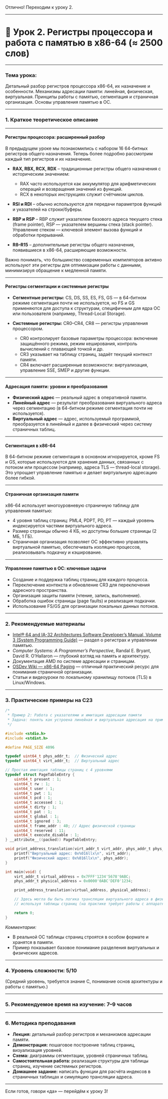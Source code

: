 Отлично! Переходим к уроку 2.

---

# 🔹 Урок 2. Регистры процессора и работа с памятью в x86-64 (≈ 2500 слов)

---

### Тема урока:

Детальный разбор регистров процессора x86-64, их назначение и особенности. Механизмы адресации памяти: линейная, физическая, виртуальная. Принципы работы с памятью, сегментация и страничная организация. Основы управления памятью в ОС.

---

### 1. Краткое теоретическое описание

---

#### Регистры процессора: расширенный разбор

В предыдущем уроке мы познакомились с набором 16 64-битных регистров общего назначения. Теперь более подробно рассмотрим каждый тип регистров и их назначение.

* **RAX, RBX, RCX, RDX** – традиционные регистры общего назначения с историческим значением:

  * RAX часто используется как аккумулятор для арифметических операций и возвращения значений из функций.
  * RCX в некоторых инструкциях служит счётчиком циклов.
* **RSI и RDI** – обычно используются для передачи параметров функций и указателей на строки/буферы.
* **RBP и RSP** – RBP служит указателем базового адреса текущего стека (frame pointer), RSP — указателем вершины стека (stack pointer). Управление стеком — ключевой элемент вызова функций и обработки прерываний.
* **R8–R15** – дополнительные регистры общего назначения, появившиеся в x86-64, расширяющие возможности.

Важно понимать, что большинство современных компиляторов активно используют эти регистры для оптимизации работы с данными, минимизируя обращение к медленной памяти.

---

#### Регистры сегментации и системные регистры

* **Сегментные регистры:** CS, DS, SS, ES, FS, GS — в 64-битном режиме сегментация почти не используется, но FS и GS применяются для доступа к структурам, специфичным для ядра ОС или пользователя (например, Thread-Local Storage).
* **Системные регистры:** CR0–CR4, CR8 — регистры управления процессором.

  * CR0 контролирует базовые параметры процессора: включение защищённого режима, режим кеширования, контроль вычислений с плавающей точкой и др.
  * CR3 указывает на таблицу страниц, задаёт текущий контекст памяти.
  * CR4 включает расширенные возможности: виртуализация, управление SSE, SMEP и другие функции.

---

#### Адресация памяти: уровни и преобразования

* **Физический адрес** — реальный адрес в оперативной памяти.
* **Линейный адрес** — результат преобразования виртуального адреса через сегментацию (в 64-битном режиме сегментация почти не используется).
* **Виртуальный адрес** — адрес, используемый программой, преобразуется в линейный и далее в физический через систему страничных таблиц.

---

#### Сегментация в x86-64

В 64-битном режиме сегментация в основном игнорируется, кроме FS и GS, которые используются для хранения данных, связанных с потоком или процессом (например, адреса TLS — thread-local storage). Это упрощает управление памятью и делает виртуальную адресацию более гибкой.

---

#### Страничная организация памяти

x86-64 использует многоуровневую страничную таблицу для управления памятью:

* 4 уровня таблиц страниц: PML4, PDPT, PD, PT — каждый уровень индексируется частями виртуального адреса.
* Размер страницы обычно 4 КБ, но доступны большие страницы (2 МБ, 1 ГБ).
* Страничная организация позволяет ОС эффективно управлять виртуальной памятью, обеспечивать изоляцию процессов, реализовывать подкачку и кэширование.

---

#### Управление памятью в ОС: ключевые задачи

* Создание и поддержка таблиц страниц для каждого процесса.
* Переключение контекста и обновление CR3 для переключения адресного пространства.
* Организация защиты памяти (чтение, запись, выполнение).
* Обработка ошибок страницы (page faults) и реализация подкачки.
* Использование FS/GS для организации локальных данных потоков.

---

### 2. Рекомендуемые материалы

* [Intel® 64 and IA-32 Architectures Software Developer’s Manual, Volume 3 (System Programming Guide)](https://www.intel.com/content/www/us/en/develop/documentation/64-ia-32-architectures-software-developer-manual-325462.html) — раздел о регистрах и управлении памятью.
* *Computer Systems: A Programmer’s Perspective*, Randal E. Bryant, David R. O’Hallaron — глубокий взгляд на память и архитектуру.
* Документация AMD по системе адресации и страницам.
* [OSDev Wiki — x86-64 Paging](https://wiki.osdev.org/X86-64_Paging) — отличный практический ресурс для понимания страничной организации.
* Статьи и видеоуроки по локальному хранилищу потоков (TLS) в Linux/Windows.

---

### 3. Практические примеры на C23

```c
/*
 * Пример 2: Работа с указателями и имитация адресации памяти
 * Задача: понять как устроена линейная и виртуальная адресация на примере простых структур.
 */

#include <stdio.h>
#include <stdint.h>

#define PAGE_SIZE 4096

typedef uint64_t phys_addr_t;  // Физический адрес
typedef uint64_t virt_addr_t;  // Виртуальный адрес

// Простая имитация таблицы страниц с 4 уровнями
typedef struct PageTableEntry {
    uint64_t present : 1;
    uint64_t rw : 1;
    uint64_t user : 1;
    uint64_t pwt : 1;
    uint64_t pcd : 1;
    uint64_t accessed : 1;
    uint64_t dirty : 1;
    uint64_t pat : 1;
    uint64_t global : 1;
    uint64_t ignored : 3;
    uint64_t frame_addr : 40; // Адрес физической страницы
    uint64_t reserved : 11;
    uint64_t execute_disable : 1;
} __attribute__((packed)) PageTableEntry;

void print_address_translation(virt_addr_t virt_addr, phys_addr_t phys_addr) {
    printf("Виртуальный адрес: 0x%016llx\n", virt_addr);
    printf("Физический адрес: 0x%016llx\n", phys_addr);
}

int main(void) {
    virt_addr_t virtual_address = 0x7FFF'1234'5678'9ABC;
    phys_addr_t physical_address = 0x0000'0ABC'DEF0'1234;

    print_address_translation(virtual_address, physical_address);

    // Здесь могла бы быть логика трансляции виртуального адреса в физический,
    // используя таблицы страниц (на практике требует работы с аппаратными регистрами).

    return 0;
}
```

*Комментарии:*

* В реальной ОС таблицы страниц строятся в особом формате и хранятся в памяти.
* Пример показывает базовое понимание разделения виртуальных и физических адресов.

---

### 4. Уровень сложности: 5/10

(Средний уровень, требуется знание C, понимание основ архитектуры и работы с памятью.)

---

### 5. Рекомендуемое время на изучение: 7–9 часов

---

### 6. Методика преподавания

* **Лекция:** детальный разбор регистров и механизмов адресации памяти.
* **Демонстрация:** пошаговое построение таблиц страниц, визуализация уровней.
* **Схема:** диаграммы сегментации, уровней страничных таблиц.
* **Самостоятельная работа:** реализация структуры для таблицы страниц, изучение системных регистров.
* **Домашнее задание:** написать функции для расчёта индексов в страничных таблицах и симуляцию трансляции адреса.

---

Если готов, говори «да» — перейдём к уроку 3!

